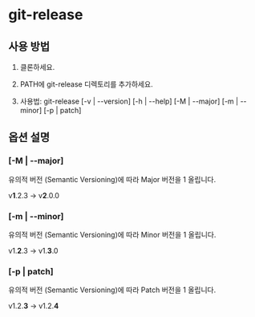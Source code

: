 # git-release

## 사용 방법

1. 클론하세요.

2. PATH에 git-release 디렉토리를 추가하세요.

3. 사용법: git-release [-v | --version] [-h | --help] [-M | --major] [-m | --minor] [-p | patch]

## 옵션 설명

### [-M | --major]

유의적 버전 (Semantic Versioning)에 따라 Major 버전을 1 올립니다.

v**1**.2.3 → v**2**.0.0

### [-m | --minor]

유의적 버전 (Semantic Versioning)에 따라 Minor 버전을 1 올립니다.

v1.**2**.3 → v1.**3**.0

### [-p | patch]

유의적 버전 (Semantic Versioning)에 따라 Patch 버전을 1 올립니다.

v1.2.**3** → v1.2.**4**